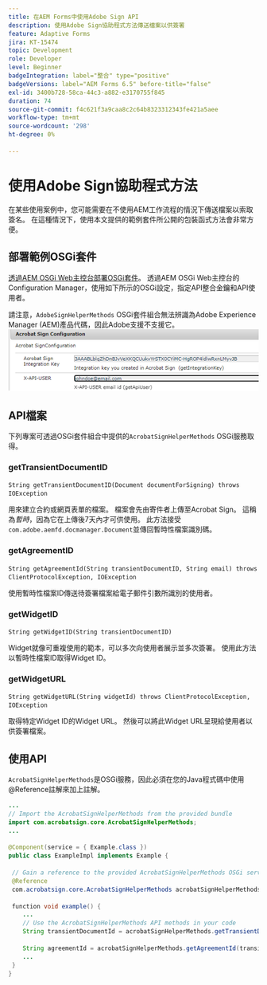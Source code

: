```yaml
---
title: 在AEM Forms中使用Adobe Sign API
description: 使用Adobe Sign協助程式方法傳送檔案以供簽署
feature: Adaptive Forms
jira: KT-15474
topic: Development
role: Developer
level: Beginner
badgeIntegration: label="整合" type="positive"
badgeVersions: label="AEM Forms 6.5" before-title="false"
exl-id: 3400b728-58ca-44c3-a882-e3170755f845
duration: 74
source-git-commit: f4c621f3a9caa8c2c64b8323312343fe421a5aee
workflow-type: tm+mt
source-wordcount: '298'
ht-degree: 0%

---
```


# 使用Adobe Sign協助程式方法

在某些使用案例中，您可能需要在不使用AEM工作流程的情況下傳送檔案以索取簽名。 在這種情況下，使用本文提供的範例套件所公開的包裝函式方法會非常方便。

## 部署範例OSGi套件

[透過AEM OSGi Web主控台部署OSGi套件](assets/AdobeSignHelperMethods.core-1.0.0-SNAPSHOT.jar)。 透過AEM OSGi Web主控台的Configuration Manager，使用如下所示的OSGi設定，指定API整合金鑰和API使用者。

請注意，`AdobeSignHelperMethods` OSGi套件組合無法辨識為Adobe Experience Manager (AEM)產品代碼，因此Adobe支援不支援它。
![簽署組態](assets/sign-configuration.png)


## API檔案

下列專案可透過OSGi套件組合中提供的`AcrobatSignHelperMethods` OSGi服務取得。

### getTransientDocumentID

`String getTransientDocumentID(Document documentForSigning) throws IOException`


用來建立合約或網頁表單的檔案。 檔案會先由寄件者上傳至Acrobat Sign。 這稱為&#x200B;_暫時_，因為它在上傳後7天內才可供使用。 此方法接受`com.adobe.aemfd.docmanager.Document`並傳回暫時性檔案識別碼。

### getAgreementID

`String getAgreementId(String transientDocumentID, String email) throws ClientProtocolException, IOException`

使用暫時性檔案ID傳送待簽署檔案給電子郵件引數所識別的使用者。

### getWidgetID

`String getWidgetID(String transientDocumentID)`

Widget就像可重複使用的範本，可以多次向使用者展示並多次簽署。 使用此方法以暫時性檔案ID取得Widget ID。

### getWidgetURL

`String getWidgetURL(String widgetId) throws ClientProtocolException, IOException`

取得特定Widget ID的Widget URL。 然後可以將此Widget URL呈現給使用者以供簽署檔案。

## 使用API

`AcrobatSignHelperMethods`是OSGi服務，因此必須在您的Java程式碼中使用@Reference註解來加上註解。

```java
...
// Import the AcrobatSignHelperMethods from the provided bundle
import com.acrobatsign.core.AcrobatSignHelperMethods;
...

@Component(service = { Example.class })
public class ExampleImpl implements Example {

 // Gain a reference to the provided AcrobatSignHelperMethods OSGi service
 @Reference
 com.acrobatsign.core.AcrobatSignHelperMethods acrobatSignHelperMethods;

 function void example() { 
    ...
    // Use the AcrobatSignHelperMethods API methods in your code
    String transientDocumentId = acrobatSignHelperMethods.getTransientDocumentID(documentForSigning);

    String agreementId = acrobatSignHelperMethods.getAgreementId(transientDocumentID, "johndoe@example.com");
    ...
 }
}
```
